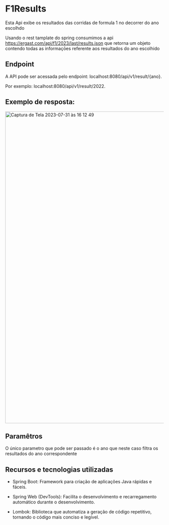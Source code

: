 # F1Results

Esta Api exibe os resultados das corridas de formula 1 no decorrer do ano escolhdo 

Usando o rest tamplate do spring consumimos a api https://ergast.com/api/f1/2023/last/results.json que retorna um objeto contendo todas as informaçōes referente aos resultados do ano escolhido

## Endpoint

A API pode ser acessada pelo endpoint: localhost:8080/api/v1/result/{ano}.

Por exemplo: localhost:8080/api/v1/result/2022.

## Exemplo de resposta:

<img width="992" alt="Captura de Tela 2023-07-31 às 16 12 49" src="https://github.com/JacksonBispo/F1Results/assets/9170784/6aab2e7b-1371-453f-b95f-c12db4123465">

## Paramêtros

O único parametro que pode ser passado é o ano que neste caso filtra os resultados do ano correspondente

## Recursos e tecnologias utilizadas

- Spring Boot: Framework para criação de aplicações Java rápidas e fáceis.
  
- Spring Web (DevTools): Facilita o desenvolvimento e recarregamento automático durante o desenvolvimento.
  
- Lombok: Biblioteca que automatiza a geração de código repetitivo, tornando o código mais conciso e legível.
